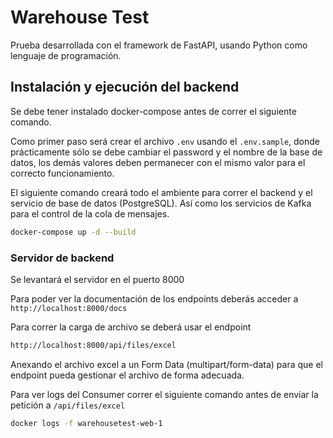 # Warehouse Test

Prueba desarrollada con el framework de FastAPI, usando Python como lenguaje de programación.


## Instalación y ejecución del backend

Se debe tener instalado docker-compose antes de correr el siguiente comando.

Como primer paso será crear el archivo `.env` usando el `.env.sample`, donde prácticamente sólo se debe cambiar el password y el nombre de la base de datos, los demás valores deben permanecer con el mismo valor para el correcto funcionamiento.

El siguiente comando creará todo el ambiente para correr el backend y el servicio de base de datos (PostgreSQL). Así como los servicios de Kafka para el control de la cola de mensajes.

```bash
docker-compose up -d --build
```

### Servidor de backend

Se levantará el servidor en el puerto 8000

Para poder ver la documentación de los endpoints deberás acceder a `http://localhost:8000/docs`

Para correr la carga de archivo se deberá usar el endpoint

```bash
http://localhost:8000/api/files/excel
```

Anexando el archivo excel a un Form Data (multipart/form-data) para que el endpoint pueda gestionar el archivo de forma adecuada.


Para ver logs del Consumer correr el siguiente comando antes de enviar la petición a `/api/files/excel`

```bash
docker logs -f warehousetest-web-1
```
